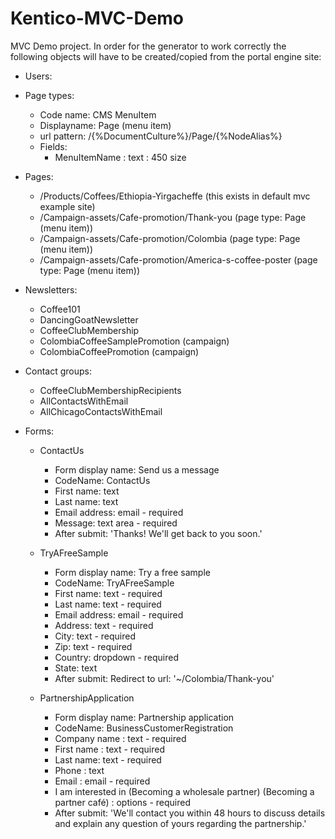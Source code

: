 # Kentico-MVC-Demo

MVC Demo project. In order for the generator to work correctly the following objects will have to be created/copied from the portal engine site:

- Users: 

- Page types: 
    * Code name: CMS MenuItem
    * Displayname: Page (menu item)
    * url pattern: /{%DocumentCulture%}/Page/{%NodeAlias%}
    * Fields:
      * MenuItemName : text : 450 size

- Pages:
    * /Products/Coffees/Ethiopia-Yirgacheffe (this exists in default mvc example site)
    * /Campaign-assets/Cafe-promotion/Thank-you (page type: Page (menu item))
    * /Campaign-assets/Cafe-promotion/Colombia (page type: Page (menu item))
    * /Campaign-assets/Cafe-promotion/America-s-coffee-poster (page type: Page (menu item))
    
- Newsletters:
    * Coffee101
    * DancingGoatNewsletter
    * CoffeeClubMembership
    * ColombiaCoffeeSamplePromotion (campaign)
    * ColombiaCoffeePromotion (campaign)
    
- Contact groups:
    * CoffeeClubMembershipRecipients
    * AllContactsWithEmail
    * AllChicagoContactsWithEmail
    
- Forms:
    * ContactUs
      * Form display name: Send us a message
      * CodeName: ContactUs
      * First name: text
      * Last name: text
      * Email address: email - required
      * Message: text area - required
      * After submit: 'Thanks! We'll get back to you soon.'
  
    * TryAFreeSample
      * Form display name: Try a free sample
      * CodeName: TryAFreeSample
      * First name: text - required
      * Last name: text - required
      * Email address: email - required
      * Address: text - required
      * City: text - required
      * Zip: text - required
      * Country: dropdown - required
      * State: text
      * After submit: Redirect to url: '~/Colombia/Thank-you'

    * PartnershipApplication
      * Form display name: Partnership application
      * CodeName: BusinessCustomerRegistration
      * Company name : text - required
      * First name : text - required
      * Last name: text - required
      * Phone : text
      * Email : email - required
      * I am interested in (Becoming a wholesale partner) (Becoming a partner café) : options - required
      * After submit: 'We'll contact you within 48 hours to discuss details and explain any question of yours regarding the partnership.'
  
